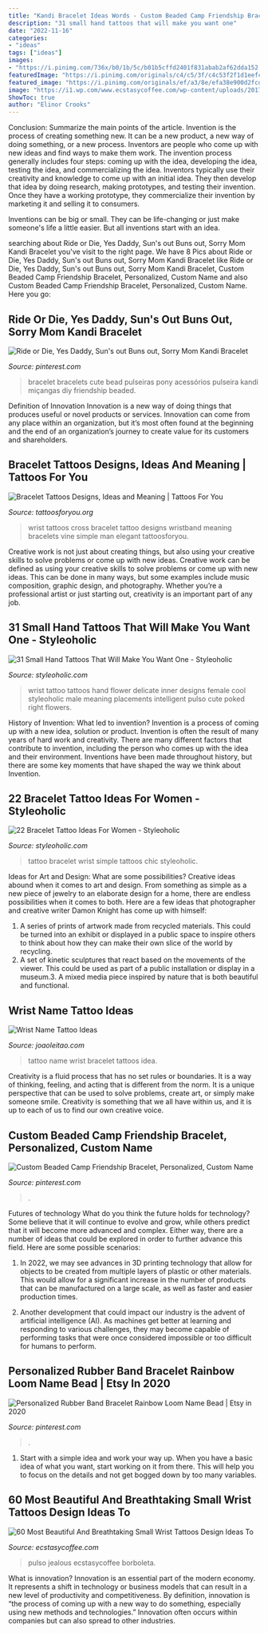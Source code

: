 ```yaml
---
title: "Kandi Bracelet Ideas Words - Custom Beaded Camp Friendship Bracelet, Personalized, Custom Name"
description: "31 small hand tattoos that will make you want one"
date: "2022-11-16"
categories:
- "ideas"
tags: ["ideas"]
images:
- "https://i.pinimg.com/736x/b0/1b/5c/b01b5cffd2401f831abab2af62dda152.jpg"
featuredImage: "https://i.pinimg.com/originals/c4/c5/3f/c4c53f2f1d1eefc6e317ac6408b58266.jpg"
featured_image: "https://i.pinimg.com/originals/ef/a3/8e/efa38e900d2fcdc1e46c60633c702273.jpg"
image: "https://i1.wp.com/www.ecstasycoffee.com/wp-content/uploads/2017/02/Black-and-Gray-Butterfly.jpg?resize=600%2C800"
ShowToc: true
author: "Elinor Crooks"
---
```



Conclusion: Summarize the main points of the article.
Invention is the process of creating something new. It can be a new product, a new way of doing something, or a new process. Inventors are people who come up with new ideas and find ways to make them work.
The invention process generally includes four steps: coming up with the idea, developing the idea, testing the idea, and commercializing the idea. Inventors typically use their creativity and knowledge to come up with an initial idea. They then develop that idea by doing research, making prototypes, and testing their invention. Once they have a working prototype, they commercialize their invention by marketing it and selling it to consumers.

Inventions can be big or small. They can be life-changing or just make someone's life a little easier. But all inventions start with an idea.

	

		
searching about Ride or Die, Yes Daddy, Sun&#039;s out Buns out, Sorry Mom Kandi Bracelet you've visit to the right page. We have 8 Pics about Ride or Die, Yes Daddy, Sun&#039;s out Buns out, Sorry Mom Kandi Bracelet like Ride or Die, Yes Daddy, Sun&#039;s out Buns out, Sorry Mom Kandi Bracelet, Custom Beaded Camp Friendship Bracelet, Personalized, Custom Name and also Custom Beaded Camp Friendship Bracelet, Personalized, Custom Name. Here you go:
		
    
## Ride Or Die, Yes Daddy, Sun&#039;s Out Buns Out, Sorry Mom Kandi Bracelet

<img loading=lazy src="https://i.pinimg.com/originals/c4/c5/3f/c4c53f2f1d1eefc6e317ac6408b58266.jpg" onerror="this.onerror=null;this.src='https://tse1.mm.bing.net/th?id=OIP.LUwnOVjU5tQ6WaNOthc9HwHaNK&amp;pid=15.1';" alt="Ride or Die, Yes Daddy, Sun&#039;s out Buns out, Sorry Mom Kandi Bracelet">

_Source: pinterest.com_

>bracelet bracelets cute bead pulseiras pony acessórios pulseira kandi miçangas diy friendship beaded. 

	

Definition of Innovation
Innovation is a new way of doing things that produces useful or novel products or services. Innovation can come from any place within an organization, but it’s most often found at the beginning and the end of an organization’s journey to create value for its customers and shareholders.

    
## Bracelet Tattoos Designs, Ideas And Meaning | Tattoos For You

<img loading=lazy src="https://www.tattoosforyou.org/wp-content/uploads/2016/03/Bracelet-Tattoos-on-Wrist.jpg" onerror="this.onerror=null;this.src='https://tse1.mm.bing.net/th?id=OIP.YMxy4Q4FDRz5-SqFDIEGgwHaHa&amp;pid=15.1';" alt="Bracelet Tattoos Designs, Ideas and Meaning | Tattoos For You">

_Source: tattoosforyou.org_

>wrist tattoos cross bracelet tattoo designs wristband meaning bracelets vine simple man elegant tattoosforyou. 

	

Creative work is not just about creating things, but also using your creative skills to solve problems or come up with new ideas.
Creative work can be defined as using your creative skills to solve problems or come up with new ideas. This can be done in many ways, but some examples include music composition, graphic design, and photography. Whether you’re a professional artist or just starting out, creativity is an important part of any job.

    
## 31 Small Hand Tattoos That Will Make You Want One - Styleoholic

<img loading=lazy src="http://i.styleoholic.com/2016/07/14-delicate-flower-wrist-tattoo.jpg" onerror="this.onerror=null;this.src='https://tse1.mm.bing.net/th?id=OIP.gLRTYeS_wThwSSj_2Pt-XgHaJ8&amp;pid=15.1';" alt="31 Small Hand Tattoos That Will Make You Want One - Styleoholic">

_Source: styleoholic.com_

>wrist tattoo tattoos hand flower delicate inner designs female cool styleoholic male meaning placements intelligent pulso cute poked right flowers. 

	

History of Invention: What led to invention?
Invention is a process of coming up with a new idea, solution or product. Invention is often the result of many years of hard work and creativity. There are many different factors that contribute to invention, including the person who comes up with the idea and their environment. Inventions have been made throughout history, but there are some key moments that have shaped the way we think about Invention.

    
## 22 Bracelet Tattoo Ideas For Women - Styleoholic

<img loading=lazy src="https://i.styleoholic.com/2017/07/Simple-and-chic-tattoo-on-the-wrist.jpg" onerror="this.onerror=null;this.src='https://tse3.mm.bing.net/th?id=OIP.xn8QSb421cAcNuN69mbQ_gHaJs&amp;pid=15.1';" alt="22 Bracelet Tattoo Ideas For Women - Styleoholic">

_Source: styleoholic.com_

>tattoo bracelet wrist simple tattoos chic styleoholic. 

	

Ideas for Art and Design: What are some possibilities?
Creative ideas abound when it comes to art and design. From something as simple as a new piece of jewelry to an elaborate design for a home, there are endless possibilities when it comes to both. Here are a few ideas that photographer and creative writer Damon Knight has come up with himself:
1. A series of prints of artwork made from recycled materials. This could be turned into an exhibit or displayed in a public space to inspire others to think about how they can make their own slice of the world by recycling.
2. A set of kinetic sculptures that react based on the movements of the viewer. This could be used as part of a public installation or display in a museum.3. A mixed media piece inspired by nature that is both beautiful and functional.

    
## Wrist Name Tattoo Ideas

<img loading=lazy src="https://www.joaoleitao.com/tattoo-name/wp-content/uploads/stacy-name-bracelet-tattoo-ideas.jpg" onerror="this.onerror=null;this.src='https://tse1.mm.bing.net/th?id=OIP.Dq2XOMb28iJ6DmwcKnxNzQHaFj&amp;pid=15.1';" alt="Wrist Name Tattoo Ideas">

_Source: joaoleitao.com_

>tattoo name wrist bracelet tattoos idea. 

	

Creativity is a fluid process that has no set rules or boundaries. It is a way of thinking, feeling, and acting that is different from the norm. It is a unique perspective that can be used to solve problems, create art, or simply make someone smile. Creativity is something that we all have within us, and it is up to each of us to find our own creative voice.

    
## Custom Beaded Camp Friendship Bracelet, Personalized, Custom Name

<img loading=lazy src="https://i.pinimg.com/originals/ef/a3/8e/efa38e900d2fcdc1e46c60633c702273.jpg" onerror="this.onerror=null;this.src='https://tse3.mm.bing.net/th?id=OIP.u3ebBbH55KlRAIe-QGc3UgHaJ4&amp;pid=15.1';" alt="Custom Beaded Camp Friendship Bracelet, Personalized, Custom Name">

_Source: pinterest.com_

>. 

	

Futures of technology
What do you think the future holds for technology? Some believe that it will continue to evolve and grow, while others predict that it will become more advanced and complex. Either way, there are a number of ideas that could be explored in order to further advance this field. Here are some possible scenarios:
1) In 2022, we may see advances in 3D printing technology that allow for objects to be created from multiple layers of plastic or other materials. This would allow for a significant increase in the number of products that can be manufactured on a large scale, as well as faster and easier production times.

2) Another development that could impact our industry is the advent of artificial intelligence (AI). As machines get better at learning and responding to various challenges, they may become capable of performing tasks that were once considered impossible or too difficult for humans to perform.

    
## Personalized Rubber Band Bracelet Rainbow Loom Name Bead | Etsy In 2020

<img loading=lazy src="https://i.pinimg.com/736x/b0/1b/5c/b01b5cffd2401f831abab2af62dda152.jpg" onerror="this.onerror=null;this.src='https://tse3.mm.bing.net/th?id=OIP.BrEyZCzTolduY5wObDuT9QHaJ3&amp;pid=15.1';" alt="Personalized Rubber Band Bracelet Rainbow Loom Name Bead | Etsy in 2020">

_Source: pinterest.com_

>. 

	

1. Start with a simple idea and work your way up. When you have a basic idea of what you want, start working on it from there. This will help you to focus on the details and not get bogged down by too many variables.

    
## 60 Most Beautiful And Breathtaking Small Wrist Tattoos Design Ideas To

<img loading=lazy src="https://i1.wp.com/www.ecstasycoffee.com/wp-content/uploads/2017/02/Black-and-Gray-Butterfly.jpg?resize=600%2C800" onerror="this.onerror=null;this.src='https://tse2.mm.bing.net/th?id=OIP.8eN1MnPKOnlP-fFyHsVDIAHaJ4&amp;pid=15.1';" alt="60 Most Beautiful And Breathtaking Small Wrist Tattoos Design Ideas To">

_Source: ecstasycoffee.com_

>pulso jealous ecstasycoffee borboleta. 

	

What is innovation?
Innovation is an essential part of the modern economy. It represents a shift in technology or business models that can result in a new level of productivity and competitiveness. By definition, innovation is “the process of coming up with a new way to do something, especially using new methods and technologies.” Innovation often occurs within companies but can also spread to other industries.

